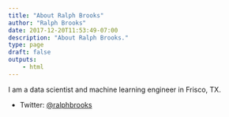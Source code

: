 ```yaml
---
title: "About Ralph Brooks"
author: "Ralph Brooks"
date: 2017-12-20T11:53:49-07:00
description: "About Ralph Brooks."
type: page
draft: false
outputs:
    - html
---
```



I am a data scientist and machine learning engineer in Frisco, TX.

-   Twitter: [@ralphbrooks](https://twitter.com/ralphbrooks)